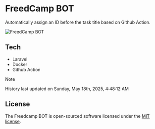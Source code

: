 # FreedCamp BOT

Automatically assign an ID before the task title based on Github Action.

![FreedCamp BOT](https://repository-images.githubusercontent.com/737932867/7d34798b-2680-471c-b089-a78a718d3d6a)

## Tech

- Laravel
- Docker
- Github Action

> [!NOTE]  
> History last updated on Sunday, May 18th, 2025, 4:48:12 AM

## License

The Freedcamp BOT is open-sourced software licensed under the [MIT license](https://opensource.org/licenses/MIT).
